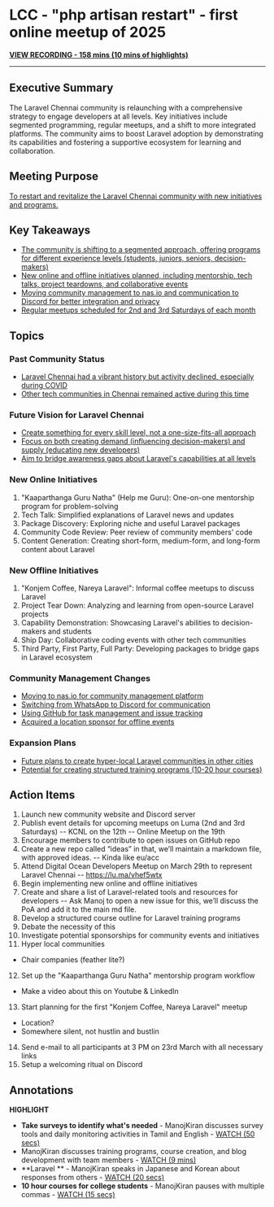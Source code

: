 # LCC - "php artisan restart" - first online meetup of 2025
[**VIEW RECORDING - 158 mins (10 mins of highlights)**](https://fathom.video/share/ASxptsWqQw7i58zWgDz9CVEJ4BywKGVj)



---
## Executive Summary

The Laravel Chennai community is relaunching with a comprehensive strategy to engage developers at all levels. Key initiatives include segmented programming, regular meetups, and a shift to more integrated platforms. The community aims to boost Laravel adoption by demonstrating its capabilities and fostering a supportive ecosystem for learning and collaboration.

## Meeting Purpose

[To restart and revitalize the Laravel Chennai community with new initiatives and programs.](https://fathom.video/share/ASxptsWqQw7i58zWgDz9CVEJ4BywKGVj?tab=summary&timestamp=60.0 "PLAY @1:00")


## Key Takeaways

  - [The community is shifting to a segmented approach, offering programs for different experience levels (students, juniors, seniors, decision-makers)](https://fathom.video/share/ASxptsWqQw7i58zWgDz9CVEJ4BywKGVj?tab=summary&timestamp=1450.0 "PLAY @24:10")
  - [New online and offline initiatives planned, including mentorship, tech talks, project teardowns, and collaborative events](https://fathom.video/share/ASxptsWqQw7i58zWgDz9CVEJ4BywKGVj?tab=summary&timestamp=1450.0 "PLAY @24:10")
  - [Moving community management to nas.io and communication to Discord for better integration and privacy](https://fathom.video/share/ASxptsWqQw7i58zWgDz9CVEJ4BywKGVj?tab=summary&timestamp=6060.0 "PLAY @1:41:00")
  - [Regular meetups scheduled for 2nd and 3rd Saturdays of each month](https://fathom.video/share/ASxptsWqQw7i58zWgDz9CVEJ4BywKGVj?tab=summary&timestamp=5936.0 "PLAY @1:38:56")

## Topics

### Past Community Status

  - [Laravel Chennai had a vibrant history but activity declined, especially during COVID](https://fathom.video/share/ASxptsWqQw7i58zWgDz9CVEJ4BywKGVj?tab=summary&timestamp=1201.0 "PLAY @20:01")
  - [Other tech communities in Chennai remained active during this time](https://fathom.video/share/ASxptsWqQw7i58zWgDz9CVEJ4BywKGVj?tab=summary&timestamp=1284.0 "PLAY @21:24")

### Future Vision for Laravel Chennai

  - [Create something for every skill level, not a one-size-fits-all approach](https://fathom.video/share/ASxptsWqQw7i58zWgDz9CVEJ4BywKGVj?tab=summary&timestamp=1471.0 "PLAY @24:31")
  - [Focus on both creating demand (influencing decision-makers) and supply (educating new developers)](https://fathom.video/share/ASxptsWqQw7i58zWgDz9CVEJ4BywKGVj?tab=summary&timestamp=1471.0 "PLAY @24:31")
  - [Aim to bridge awareness gaps about Laravel's capabilities at all levels](https://fathom.video/share/ASxptsWqQw7i58zWgDz9CVEJ4BywKGVj?tab=summary&timestamp=1471.0 "PLAY @24:31")

### New Online Initiatives

1.  "Kaaparthanga Guru Natha" (Help me Guru): One-on-one mentorship program for problem-solving
2.  Tech Talk: Simplified explanations of Laravel news and updates
3.  Package Discovery: Exploring niche and useful Laravel packages
4.  Community Code Review: Peer review of community members' code
5.  Content Generation: Creating short-form, medium-form, and long-form content about Laravel

### New Offline Initiatives

1.  "Konjem Coffee, Nareya Laravel": Informal coffee meetups to discuss Laravel
2.  Project Tear Down: Analyzing and learning from open-source Laravel projects
3.  Capability Demonstration: Showcasing Laravel's abilities to decision-makers and students
4.  Ship Day: Collaborative coding events with other tech communities
5.  Third Party, First Party, Full Party: Developing packages to bridge gaps in Laravel ecosystem

### Community Management Changes

  - [Moving to nas.io for community management platform](https://fathom.video/share/ASxptsWqQw7i58zWgDz9CVEJ4BywKGVj?tab=summary&timestamp=6060.0 "PLAY @1:41:00")
  - [Switching from WhatsApp to Discord for communication](https://fathom.video/share/ASxptsWqQw7i58zWgDz9CVEJ4BywKGVj?tab=summary&timestamp=6131.0 "PLAY @1:42:11")
  - [Using GitHub for task management and issue tracking](https://fathom.video/share/ASxptsWqQw7i58zWgDz9CVEJ4BywKGVj?tab=summary&timestamp=6342.0 "PLAY @1:45:42")
  - [Acquired a location sponsor for offline events](https://fathom.video/share/ASxptsWqQw7i58zWgDz9CVEJ4BywKGVj?tab=summary&timestamp=6258.0 "PLAY @1:44:18")

### Expansion Plans

  - [Future plans to create hyper-local Laravel communities in other cities](https://fathom.video/share/ASxptsWqQw7i58zWgDz9CVEJ4BywKGVj?tab=summary&timestamp=7504.0 "PLAY @2:05:04")
  - [Potential for creating structured training programs (10-20 hour courses)](https://fathom.video/share/ASxptsWqQw7i58zWgDz9CVEJ4BywKGVj?tab=summary&timestamp=7110.0 "PLAY @1:58:30")

## Action Items

1. Launch new community website and Discord server
2. Publish event details for upcoming meetups on Luma (2nd and 3rd Saturdays)
  -- KCNL on the 12th 
  -- Online Meetup on the 19th 
3. Encourage members to contribute to open issues on GitHub repo
4. Create a new repo called “ideas” in that, we’ll maintain a markdown file, with approved ideas. 
  -- Kinda like eu/acc 
5. Attend Digital Ocean Developers Meetup on March 29th to represent Laravel Chennai
  -- https://lu.ma/vhef5wtx
6. Begin implementing new online and offline initiatives
7. Create and share a list of Laravel-related tools and resources for developers
  -- Ask Manoj to open a new issue for this, we’ll discuss the PoA and add it to the main md file.
8. Develop a structured course outline for Laravel training programs
9. Debate the necessity of this
10. Investigate potential sponsorships for community events and initiatives
11. Hyper local communities 
  - Chair companies (feather lite?)
12. Set up the "Kaaparthanga Guru Natha" mentorship program workflow
  - Make a video about this on Youtube & LinkedIn
13. Start planning for the first "Konjem Coffee, Nareya Laravel" meetup
  - Location? 
  - Somewhere silent, not hustlin and bustlin
14. Send e-mail to all participants at 3 PM on 23rd March with all necessary links 
15. Setup a welcoming ritual on Discord


## Annotations


**HIGHLIGHT**
- **Take surveys to identify what's needed** - ManojKiran discusses survey tools and daily monitoring activities in Tamil and English - [WATCH (50 secs)](https://fathom.video/share/ASxptsWqQw7i58zWgDz9CVEJ4BywKGVj?timestamp=6834.194519)
- ManojKiran discusses training programs, course creation, and blog development with team members - [WATCH (9 mins)](https://fathom.video/share/ASxptsWqQw7i58zWgDz9CVEJ4BywKGVj?timestamp=6834.194572)
- **Laravel ** - ManojKiran speaks in Japanese and Korean about responses from others - [WATCH (20 secs)](https://fathom.video/share/ASxptsWqQw7i58zWgDz9CVEJ4BywKGVj?timestamp=7349.906683)
- **10 hour courses for college students** - ManojKiran pauses with multiple commas - [WATCH (15 secs)](https://fathom.video/share/ASxptsWqQw7i58zWgDz9CVEJ4BywKGVj?timestamp=7369.30613)
